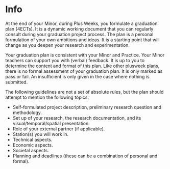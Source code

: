 # Info

At the end of your Minor, during Plus Weeks, you formulate a graduation plan (4ECTs). It is a dynamic working document that you can regularly consult during your graduation project process. The plan is a personal formulation of your own ambitions and ideas. It is a starting point that will change as you deepen your research and experimentation.  

Your graduation plan is consistent with your Minor and Practice. Your Minor teachers can support you with (verbal) feedback. It is up to you to determine the content and format of this plan. Like other plusweek plans, there is no formal assessment of your graduation plan. It is only marked as pass or fail. An insufficient is only given in the case where nothing is submitted.  

The following guidelines are not a set of absolute rules, but the plan should attempt to mention the following topics: 

- Self-formulated project description, preliminary research question and methodology. 
- Set up of your research, the research documentation, and its visual/temporal/spatial presentation. 
- Role of your external partner (if applicable). 
- Station(s) you will work in. 
- Technical aspects. 
- Economic aspects. 
- Societal aspects. 
- Planning and deadlines (these can be a combination of personal and formal).

	